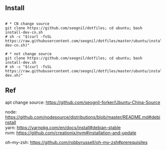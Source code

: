 ## Install

```shell

# * CN change source
git clone https://github.com/seognil/dotfiles; cd ubuntu; bash install-dev-cn.sh
# sh -c "$(curl -fsSL https://raw.githubusercontent.com/seognil/dotfiles/master/ubuntu/install-dev-cn.sh)"

# * not change source
git clone https://github.com/seognil/dotfiles; cd ubuntu; bash install-dev.sh
# sh -c "$(curl -fsSL https://raw.githubusercontent.com/seognil/dotfiles/master/ubuntu/install-dev.sh)"

```

## Ref

apt change source: https://github.com/seognil-forker/Ubuntu-China-Source

node: https://github.com/nodesource/distributions/blob/master/README.md#debinstall  
yarn: https://yarnpkg.com/en/docs/install#debian-stable  
nvm: https://github.com/creationix/nvm#installation-and-update

oh-my-zsh: https://github.com/robbyrussell/oh-my-zsh#prerequisites
